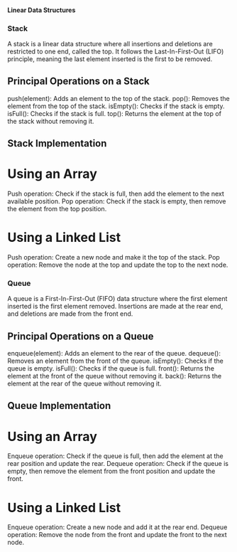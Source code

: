 #### Linear Data Structures
### Stack
A stack is a linear data structure where all insertions and deletions are restricted to one end, called the top. It follows the Last-In-First-Out (LIFO) principle, meaning the last element inserted is the first to be removed.

## Principal Operations on a Stack
push(element): Adds an element to the top of the stack.
pop(): Removes the element from the top of the stack.
isEmpty(): Checks if the stack is empty.
isFull(): Checks if the stack is full.
top(): Returns the element at the top of the stack without removing it.
## Stack Implementation
# Using an Array
Push operation: Check if the stack is full, then add the element to the next available position.
Pop operation: Check if the stack is empty, then remove the element from the top position.
# Using a Linked List
Push operation: Create a new node and make it the top of the stack.
Pop operation: Remove the node at the top and update the top to the next node.
### Queue
A queue is a First-In-First-Out (FIFO) data structure where the first element inserted is the first element removed. Insertions are made at the rear end, and deletions are made from the front end.

## Principal Operations on a Queue
enqueue(element): Adds an element to the rear of the queue.
dequeue(): Removes an element from the front of the queue.
isEmpty(): Checks if the queue is empty.
isFull(): Checks if the queue is full.
front(): Returns the element at the front of the queue without removing it.
back(): Returns the element at the rear of the queue without removing it.
## Queue Implementation
# Using an Array
Enqueue operation: Check if the queue is full, then add the element at the rear position and update the rear.
Dequeue operation: Check if the queue is empty, then remove the element from the front position and update the front.
# Using a Linked List
Enqueue operation: Create a new node and add it at the rear end.
Dequeue operation: Remove the node from the front and update the front to the next node.

